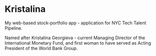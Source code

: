 # Kristalina

My web-based stock-portfolio app - application for NYC Tech Talent Pipeline.

Named after Kristalina Georgieva - current Managing Director of the International Monetary Fund, and first woman to have served as Acting President of the World Bank Group.
